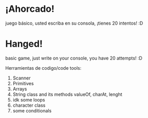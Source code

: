 # ¡Ahorcado!

juego básico, usted escriba en su consola, ¡tienes 20 intentos! :D


# Hanged!

basic game, just write on your console, you have 20 attempts! :D

Herramientas de codigo/code tools: 

1. Scanner
2. Primitives
3. Arrays
4. String class and its methods valueOf, charAt, lenght
5. idk some loops
6. character class
7. some conditionals
